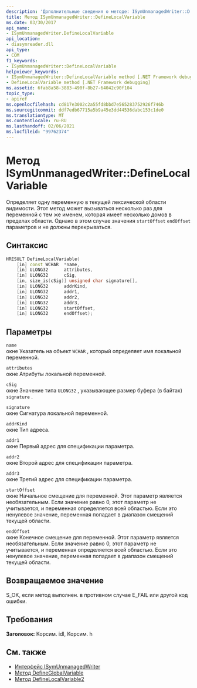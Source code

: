 ```yaml
---
description: 'Дополнительные сведения о методе: ISymUnmanagedWriter::D Ефинелокалвариабле'
title: Метод ISymUnmanagedWriter::DefineLocalVariable
ms.date: 03/30/2017
api_name:
- ISymUnmanagedWriter.DefineLocalVariable
api_location:
- diasymreader.dll
api_type:
- COM
f1_keywords:
- ISymUnmanagedWriter::DefineLocalVariable
helpviewer_keywords:
- ISymUnmanagedWriter::DefineLocalVariable method [.NET Framework debugging]
- DefineLocalVariable method [.NET Framework debugging]
ms.assetid: 6fab8a58-3883-490f-8b27-64042c90f104
topic_type:
- apiref
ms.openlocfilehash: cd817e3002c2a55fd8bbd7e565283752926f746b
ms.sourcegitcommit: ddf7edb67715a5b9a45e3dd44536dabc153c1de0
ms.translationtype: MT
ms.contentlocale: ru-RU
ms.lasthandoff: 02/06/2021
ms.locfileid: "99762374"
---
```

# <a name="isymunmanagedwriterdefinelocalvariable-method"></a>Метод ISymUnmanagedWriter::DefineLocalVariable

Определяет одну переменную в текущей лексической области видимости. Этот метод может вызываться несколько раз для переменной с тем же именем, которая имеет несколько домов в пределах области. Однако в этом случае значения `startOffset` `endOffset` параметров и не должны перекрываться.  
  
## <a name="syntax"></a>Синтаксис  
  
```cpp  
HRESULT DefineLocalVariable(  
    [in] const WCHAR  *name,  
    [in] ULONG32      attributes,  
    [in] ULONG32      cSig,  
    [in, size_is(cSig)] unsigned char signature[],  
    [in] ULONG32      addrKind,  
    [in] ULONG32      addr1,  
    [in] ULONG32      addr2,  
    [in] ULONG32      addr3,  
    [in] ULONG32      startOffset,  
    [in] ULONG32      endOffset);  
```  
  
## <a name="parameters"></a>Параметры  

 `name`  
 окне Указатель на объект `WCHAR` , который определяет имя локальной переменной.  
  
 `attributes`  
 окне Атрибуты локальной переменной.  
  
 `cSig`  
 окне Значение типа `ULONG32` , указывающее размер буфера (в байтах) `signature` .  
  
 `signature`  
 окне Сигнатура локальной переменной.  
  
 `addrKind`  
 окне Тип адреса.  
  
 `addr1`  
 окне Первый адрес для спецификации параметра.  
  
 `addr2`  
 окне Второй адрес для спецификации параметра.  
  
 `addr3`  
 окне Третий адрес для спецификации параметра.  
  
 `startOffset`  
 окне Начальное смещение для переменной. Этот параметр является необязательным. Если значение равно 0, этот параметр не учитывается, и переменная определяется всей областью. Если это ненулевое значение, переменная попадает в диапазон смещений текущей области.  
  
 `endOffset`  
 окне Конечное смещение для переменной. Этот параметр является необязательным. Если значение равно 0, этот параметр не учитывается, и переменная определяется всей областью. Если это ненулевое значение, переменная попадает в диапазон смещений текущей области.  
  
## <a name="return-value"></a>Возвращаемое значение  

 S_OK, если метод выполнен. в противном случае E_FAIL или другой код ошибки.  
  
## <a name="requirements"></a>Требования  

 **Заголовок:** Корсим. idl, Корсим. h  
  
## <a name="see-also"></a>См. также

- [Интерфейс ISymUnmanagedWriter](isymunmanagedwriter-interface.md)
- [Метод DefineGlobalVariable](isymunmanagedwriter-defineglobalvariable-method.md)
- [Метод DefineLocalVariable2](isymunmanagedwriter2-definelocalvariable2-method.md)
